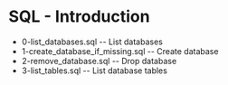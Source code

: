 # SQL - Introduction
- 0-list_databases.sql -- List databases 
- 1-create_database_if_missing.sql -- Create database
- 2-remove_database.sql -- Drop database
- 3-list_tables.sql -- List database tables
